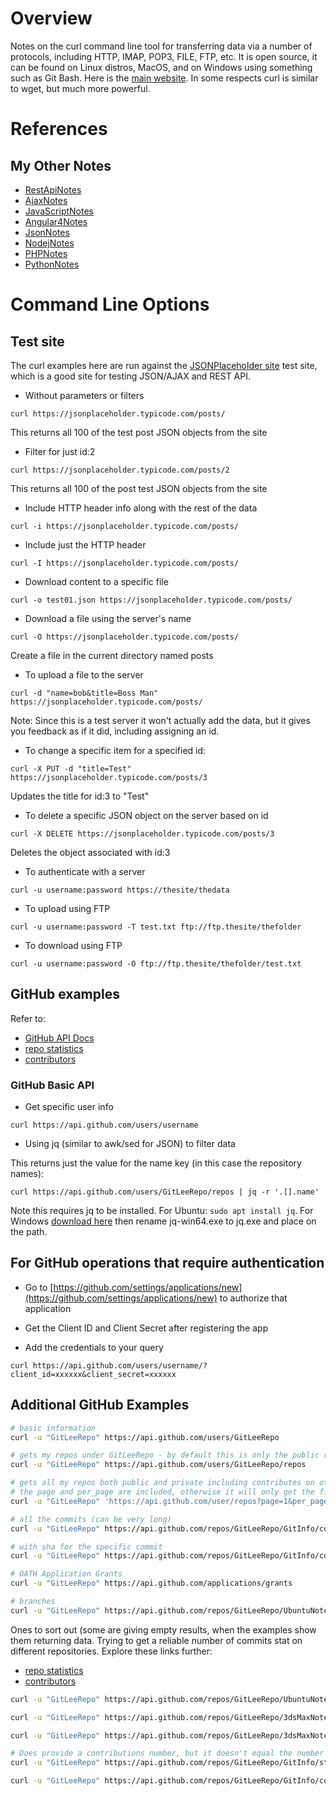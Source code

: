 # Overview

Notes on the curl command line tool for transferring data via a number of protocols, including HTTP, IMAP, POP3, FILE, FTP, etc.  It is open source, it can be found on Linux distros, MacOS, and on Windows using something such as Git Bash.  Here is the 
[main website](https://curl.haxx.se/).  In some respects curl is similar to wget, but much more powerful.

# References

## My Other Notes

* [RestApiNotes](https://github.com/GitLeeRepo/RestApiNotes/blob/master/RestApiNotes.md#overview)
* [AjaxNotes](https://github.com/GitLeeRepo/JavaScriptNotes/blob/master/AjaxNotes.md#overview)
* [JavaScriptNotes](https://github.com/GitLeeRepo/JavaScriptNotes/blob/master/JavaScriptNotes.md#overview)
* [Angular4Notes](https://github.com/GitLeeRepo/JavaScriptNotes/blob/master/Angular4Notes.md#overview)
* [JsonNotes](https://github.com/GitLeeRepo/JavaScriptNotes/blob/master/JsonNotes.md#overview)
* [NodejNotes](https://github.com/GitLeeRepo/NodejsNotes/blob/master/NodejNotes.md#overview)
* [PHPNotes](https://github.com/GitLeeRepo/PHPNotes/blob/master/PHPNotes.md#overview)
* [PythonNotes](https://github.com/GitLeeRepo/PythonNotes/blob/master/PythonNotes.md#overview)

# Command Line Options

## Test site

The curl examples here are run against the [JSONPlaceholder site](https://jsonplaceholder.typicode.com/) test site, which is a good site for testing JSON/AJAX and REST API.

* Without parameters or filters

```
curl https://jsonplaceholder.typicode.com/posts/
```
This returns all 100 of the test post JSON objects from the site

* Filter for just id:2

```
curl https://jsonplaceholder.typicode.com/posts/2
```
This returns all 100 of the post test JSON objects from the site

* Include HTTP header info along with the rest of the data

```
curl -i https://jsonplaceholder.typicode.com/posts/
```

* Include just the HTTP header

```
curl -I https://jsonplaceholder.typicode.com/posts/
```

* Download content to a specific file

```
curl -o test01.json https://jsonplaceholder.typicode.com/posts/
```
* Download a file using the server's name

```
curl -O https://jsonplaceholder.typicode.com/posts/
```
Create a file in the current directory named posts

* To upload a file to the server

```
curl -d "name=bob&title=Boss Man" https://jsonplaceholder.typicode.com/posts/
```
Note: Since this is a test server it won't actually add the data, but it gives you feedback as if it did, including assigning an id.

* To change a specific item for a specified id:

```
curl -X PUT -d "title=Test" https://jsonplaceholder.typicode.com/posts/3
```
Updates the title for id:3 to "Test"

* To delete a specific JSON object on the server based on id
```
curl -X DELETE https://jsonplaceholder.typicode.com/posts/3
```
Deletes the object associated with id:3

* To authenticate with a server

```
curl -u username:password https://thesite/thedata
```

* To upload using FTP

```
curl -u username:password -T test.txt ftp://ftp.thesite/thefolder
```

* To download using FTP

```
curl -u username:password -O ftp://ftp.thesite/thefolder/test.txt
```

## GitHub examples

Refer to:

* [GitHub API Docs](https://developer.github.com/v3/)
* [repo statistics](https://developer.github.com/v3/repos/statistics/)
* [contributors](https://developer.github.com/v3/repos/#list-contributors)

### GitHub Basic API

* Get specific user info

```
curl https://api.github.com/users/username
```

* Using jq (similar to awk/sed for JSON) to filter data

This returns just the value for the name key (in this case the repository names):
```
curl https://api.github.com/users/GitLeeRepo/repos | jq -r '.[].name'
```
Note this requires jq to be installed.  For Ubuntu: `sudo apt install jq`.  For Windows [download here](https://stedolan.github.io/jq/) then rename jq-win64.exe to jq.exe and place on the path.

## For GitHub operations that require authentication

* Go to [https://github.com/settings/applications/new](https://github.com/settings/applications/new) to authorize that application

* Get the Client ID and Client Secret after registering the app

* Add the credentials to your query

```
curl https://api.github.com/users/username/?client_id=xxxxxx&client_secret=xxxxxx
```

## Additional GitHub Examples

```bash
# basic information
curl -u "GitLeeRepo" https://api.github.com/users/GitLeeRepo

# gets my repos under GitLeeRepo - by default this is only the public repos
curl -u "GitLeeRepo" https://api.github.com/users/GitLeeRepo/repos

# gets all my repos both public and private including contributes on other users repos
# the page and per_page are included, otherwise it will only get the first 30 repos
curl -u "GitLeeRepo" 'https://api.github.com/user/repos?page=1&per_page=100'

# all the commits (can be very long)
curl -u "GitLeeRepo" https://api.github.com/repos/GitLeeRepo/GitInfo/commits

# with sha for the specific commit
curl -u "GitLeeRepo" https://api.github.com/repos/GitLeeRepo/GitInfo/commits/60f1026b39b33c93bc5211df80504bcc19c74579

# OATH Application Grants
curl -u "GitLeeRepo" https://api.github.com/applications/grants

# branches
curl -u "GitLeeRepo" https://api.github.com/repos/GitLeeRepo/UbuntuNotes/branches{/branch}
```

Ones to sort out (some are giving empty results, when the examples show them returning data.  Trying to get a reliable number of commits stat on different repositories.  Explore these links further:

* [repo statistics](https://developer.github.com/v3/repos/statistics/)
* [contributors](https://developer.github.com/v3/repos/#list-contributors)

```bash
curl -u "GitLeeRepo" https://api.github.com/repos/GitLeeRepo/UbuntuNotes/statuses/{sha}

curl -u "GitLeeRepo" https://api.github.com/repos/GitLeeRepo/3dsMaxNotes/milestones{/number}

curl -u "GitLeeRepo" https://api.github.com/repos/GitLeeRepo/3dsMaxNotes/notifications{?since,all,participating}

# Does provide a contributions number, but it doesn't equal the number of commits on the website
curl -u "GitLeeRepo" https://api.github.com/repos/GitLeeRepo/GitInfo/stats/contributors

curl -u "GitLeeRepo" https://api.github.com/repos/GitLeeRepo/GitInfo/contributors
```
